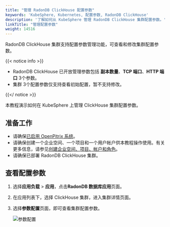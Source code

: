 ```yaml
---
title: "管理 RadonDB ClickHouse 配置参数"
keywords: 'KubeSphere, Kubernetes, 配置参数, RadonDB ClickHouse'
description: '了解如何从 KubeSphere 管理 RadonDB ClickHouse 集群配置参数。'
linkTitle: "管理配置参数"
weight: 14516
---
```




RadonDB ClickHouse 集群支持配置参数管理功能，可查看和修改集群配置参数。

{{< notice info >}}

- RadonDB ClickHouse 已开放管理参数包括 **副本数量**、**TCP 端口**、**HTTP 端口** 3个参数。
- 集群 3个配置参数仅支持查看初始配置，暂不支持修改。

{{</ notice >}}

本教程演示如何在 KubeSphere 上管理 ClickHouse 集群配置参数。

## 准备工作

- 请确保[已启用 OpenPitrix 系统](../../../pluggable-components/app-store/)。
- 请确保创建一个企业空间、一个项目和一个用户帐户供本教程操作使用。有关更多信息，请参见[创建企业空间、项目、帐户和角色](../../../quick-start/create-workspace-and-project/)。
- 请确保已部署 RadonDB ClickHouse 集群。

## 查看配置参数

1. 选择**应用负载** > **应用**，点击**RadonDB 数据库应用**页面。

2. 在应用列表下，选择 ClickHouse 集群，进入集群详情页面。

3. 选择**参数配置**页面，即可查看集群配置参数。

   ![参数配置](/images/docs/zh-cn/appstore/built-in-apps/radondb-clickhouse-app/radondb-clickhouse—para.png)
